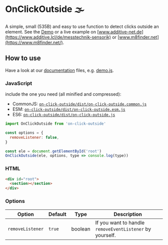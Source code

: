 # OnClickOutside 🌫

A simple, small (535B) and easy to use function to detect clicks outside an element.
See the [Demo](https://muuvmuuv.github.io/on-click-outside/) or a live example on
[www.additive-net.de](https://www.additive.lcl/de/messtechnik-sensorik) or
[www.m8finder.net](https://www.m8finder.net/).

## How to use

Have a look at our [documentation](./docs) files, e.g. [demo.js](./docs/demo.js).

### JavaScript

include the one you need (all minified and compressed):

- CommonJS:
  [`on-click-outside/dist/on-click-outside.common.js`](./dist/on-click-outside.common.js)
- ESM:
  [`on-click-outside/dist/on-click-outside.esm.js`](./dist/on-click-outside.esm.js)
- ES6: [`on-click-outside/dist/on-click-outside.js`](./dist/on-click-outside.js)

```js
import OnClickOutside from 'on-click-outside'

const options = {
  removeListener: false,
}

const ele = document.getElementById('root')
OnClickOutside(ele, options, type => console.log(type))
```

### HTML

```html
<div id="root">
  <section></section>
</div>
```

### Options

| Option           | Default | Type    | Description                                              |
| ---------------- | ------- | ------- | -------------------------------------------------------- |
| `removeListener` | `true`  | boolean | If you want to handle `removeEventListener` by yourself. |
